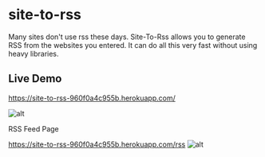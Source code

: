 # site-to-rss

Many sites don't use rss these days. Site-To-Rss allows you to generate RSS from the websites you entered. It can do all this very fast without using heavy libraries.

## Live Demo
https://site-to-rss-960f0a4c955b.herokuapp.com/

![alt](./src/main.gif)

RSS Feed Page

https://site-to-rss-960f0a4c955b.herokuapp.com/rss
![alt](./src/rss.gif)

